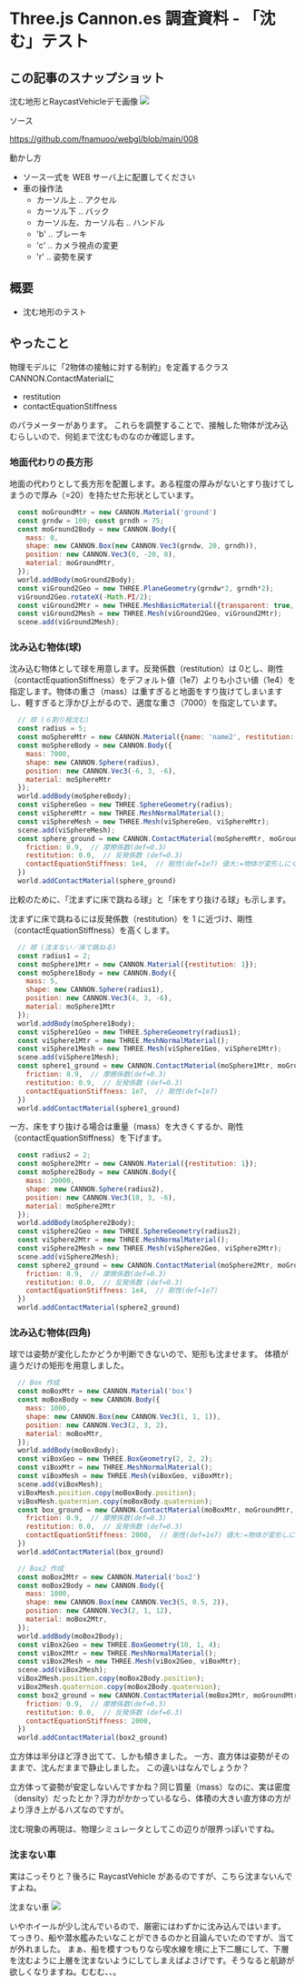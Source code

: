 # Three.js Cannon.es 調査資料 - 「沈む」テスト

## この記事のスナップショット

沈む地形とRaycastVehicleデモ画像
![](https://storage.googleapis.com/zenn-user-upload/2e1a88a2813d-20241026.jpg)

ソース

https://github.com/fnamuoo/webgl/blob/main/008

動かし方

- ソース一式を WEB サーバ上に配置してください
- 車の操作法
  - カーソル上 .. アクセル
  - カーソル下 .. バック
  - カーソル左、カーソル右 .. ハンドル
  - 'b' .. ブレーキ
  - 'c' .. カメラ視点の変更
  - 'r' .. 姿勢を戻す

## 概要

- 沈む地形のテスト

## やったこと

物理モデルに「2物体の接触に対する制約」を定義するクラスCANNON.ContactMaterialに

- restitution
- contactEquationStiffness

のパラメーターがあります。
これらを調整することで、接触した物体が沈み込むらしいので、何処まで沈むものなのか確認します。

### 地面代わりの長方形

地面の代わりとして長方形を配置します。ある程度の厚みがないとすり抜けてしまうので厚み（=20）を持たせた形状としています。

```js
  const moGroundMtr = new CANNON.Material('ground')
  const grndw = 100; const grndh = 75;
  const moGround2Body = new CANNON.Body({
    mass: 0,
    shape: new CANNON.Box(new CANNON.Vec3(grndw, 20, grndh)),
    position: new CANNON.Vec3(0, -20, 0),
    material: moGroundMtr,
  });
  world.addBody(moGround2Body);
  const viGround2Geo = new THREE.PlaneGeometry(grndw*2, grndh*2);
  viGround2Geo.rotateX(-Math.PI/2);
  const viGround2Mtr = new THREE.MeshBasicMaterial({transparent: true, opacity: 0.4});
  const viGround2Mesh = new THREE.Mesh(viGround2Geo, viGround2Mtr);
  scene.add(viGround2Mesh);
```

### 沈み込む物体(球)

沈み込む物体として球を用意します。反発係数（restitution）は 0とし、剛性（contactEquationStiffness）をデフォルト値（1e7）よりも小さい値（1e4）を指定します。物体の重さ（mass）は重すぎると地面をすり抜けてしまいますし、軽すぎると浮かび上がるので、適度な重さ（7000）を指定しています。

```js
  // 球 (６割り程沈む)
  const radius = 5;
  const moSphereMtr = new CANNON.Material({name: 'name2', restitution: 0});
  const moSphereBody = new CANNON.Body({
    mass: 7000,
    shape: new CANNON.Sphere(radius),
    position: new CANNON.Vec3(-6, 3, -6),
    material: moSphereMtr
  });
  world.addBody(moSphereBody);
  const viSphereGeo = new THREE.SphereGeometry(radius);
  const viSphereMtr = new THREE.MeshNormalMaterial();
  const viSphereMesh = new THREE.Mesh(viSphereGeo, viSphereMtr);
  scene.add(viSphereMesh);
  const sphere_ground = new CANNON.ContactMaterial(moSphereMtr, moGroundMtr, {
    friction: 0.9,  // 摩擦係数(def=0.3)
    restitution: 0.0,  // 反発係数 (def=0.3)
    contactEquationStiffness: 1e4,  // 剛性(def=1e7) 値大:=物体が変形しにくく / 値小:=沈んでしまう  対象の重さと関係あり
  })
  world.addContactMaterial(sphere_ground)
```

比較のために、「沈まずに床で跳ねる球」と「床をすり抜ける球」も示します。

沈まずに床で跳ねるには反発係数（restitution）を 1 に近づけ、剛性（contactEquationStiffness）を高くします。

```js
  // 球 (沈まない／床で跳ねる)
  const radius1 = 2;
  const moSphere1Mtr = new CANNON.Material({restitution: 1});
  const moSphere1Body = new CANNON.Body({
    mass: 5,
    shape: new CANNON.Sphere(radius1),
    position: new CANNON.Vec3(4, 3, -6),
    material: moSphere1Mtr
  });
  world.addBody(moSphere1Body);
  const viSphere1Geo = new THREE.SphereGeometry(radius1);
  const viSphere1Mtr = new THREE.MeshNormalMaterial();
  const viSphere1Mesh = new THREE.Mesh(viSphere1Geo, viSphere1Mtr);
  scene.add(viSphere1Mesh);
  const sphere1_ground = new CANNON.ContactMaterial(moSphere1Mtr, moGroundMtr, {
    friction: 0.9,  // 摩擦係数(def=0.3)
    restitution: 0.9,  // 反発係数 (def=0.3)
    contactEquationStiffness: 1e7,  // 剛性(def=1e7)
  })
  world.addContactMaterial(sphere1_ground)
```

一方、床をすり抜ける場合は重量（mass）を大きくするか、剛性（contactEquationStiffness）を下げます。

```js
  const radius2 = 2;
  const moSphere2Mtr = new CANNON.Material({restitution: 1});
  const moSphere2Body = new CANNON.Body({
    mass: 20000,
    shape: new CANNON.Sphere(radius2),
    position: new CANNON.Vec3(10, 3, -6),
    material: moSphere2Mtr
  });
  world.addBody(moSphere2Body);
  const viSphere2Geo = new THREE.SphereGeometry(radius2);
  const viSphere2Mtr = new THREE.MeshNormalMaterial();
  const viSphere2Mesh = new THREE.Mesh(viSphere2Geo, viSphere2Mtr);
  scene.add(viSphere2Mesh);
  const sphere2_ground = new CANNON.ContactMaterial(moSphere2Mtr, moGroundMtr, {
    friction: 0.9,  // 摩擦係数(def=0.3)
    restitution: 0.0,  // 反発係数 (def=0.3)
    contactEquationStiffness: 1e4,  // 剛性(def=1e7)
  })
  world.addContactMaterial(sphere2_ground)
```

### 沈み込む物体(四角)

球では姿勢が変化したかどうか判断できないので、矩形も沈ませます。
体積が違うだけの矩形を用意しました。

```js
  // Box 作成
  const moBoxMtr = new CANNON.Material('box')
  const moBoxBody = new CANNON.Body({
    mass: 1000,
    shape: new CANNON.Box(new CANNON.Vec3(1, 1, 1)),
    position: new CANNON.Vec3(2, 3, 2),
    material: moBoxMtr,
  });
  world.addBody(moBoxBody);
  const viBoxGeo = new THREE.BoxGeometry(2, 2, 2);
  const viBoxMtr = new THREE.MeshNormalMaterial();
  const viBoxMesh = new THREE.Mesh(viBoxGeo, viBoxMtr);
  scene.add(viBoxMesh);
  viBoxMesh.position.copy(moBoxBody.position);
  viBoxMesh.quaternion.copy(moBoxBody.quaternion);
  const box_ground = new CANNON.ContactMaterial(moBoxMtr, moGroundMtr, {
    friction: 0.9,  // 摩擦係数(def=0.3)
    restitution: 0.0,  // 反発係数 (def=0.3)
    contactEquationStiffness: 2000,  // 剛性(def=1e7) 値大:=物体が変形しにくく / 値小:=沈んでしまう  対象の重さと関係あり
  })
  world.addContactMaterial(box_ground)
```

```js
  // Box2 作成
  const moBox2Mtr = new CANNON.Material('box2')
  const moBox2Body = new CANNON.Body({
    mass: 1000,
    shape: new CANNON.Box(new CANNON.Vec3(5, 0.5, 2)),
    position: new CANNON.Vec3(2, 1, 12),
    material: moBox2Mtr,
  });
  world.addBody(moBox2Body);
  const viBox2Geo = new THREE.BoxGeometry(10, 1, 4);
  const viBox2Mtr = new THREE.MeshNormalMaterial();
  const viBox2Mesh = new THREE.Mesh(viBox2Geo, viBoxMtr);
  scene.add(viBox2Mesh);
  viBox2Mesh.position.copy(moBox2Body.position);
  viBox2Mesh.quaternion.copy(moBox2Body.quaternion);
  const box2_ground = new CANNON.ContactMaterial(moBox2Mtr, moGroundMtr, {
    friction: 0.9,  // 摩擦係数(def=0.3)
    restitution: 0.0,  // 反発係数 (def=0.3)
    contactEquationStiffness: 2000,
  })
  world.addContactMaterial(box2_ground)
```

立方体は半分ほど浮き出てて、しかも傾きました。
一方、直方体は姿勢がそのままで、沈んだままで静止しました。
この違いはなんでしょうか？

立方体って姿勢が安定しないんですかね？同じ質量（mass）なのに、実は密度（density）だったとか？浮力がかかっているなら、体積の大きい直方体の方がより浮き上がるハズなのですが。

沈む現象の再現は、物理シミュレータとしてこの辺りが限界っぽいですね。

### 沈まない車

実はこっそりと？後ろに RaycastVehicle があるのですが、こちら沈まないんですよね。

沈まない車
![](https://storage.googleapis.com/zenn-user-upload/05c619b85f15-20241026.jpg)

いやホイールが少し沈んでいるので、厳密にはわずかに沈み込んではいます。
てっきり、船や潜水艦みたいなことができるのかと目論んでいたのですが、当てが外れました。
まぁ、船を模すつもりなら喫水線を境に上下二層にして、下層を沈むように上層を沈まないようにしてしまえばよさげです。そうなると航跡が欲しくなりますね。むむむ、、。


